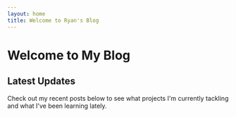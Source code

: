 ```yaml
---
layout: home
title: Welcome to Ryan's Blog
---
```


# Welcome to My Blog

## Latest Updates

Check out my recent posts below to see what projects I'm currently tackling and what I've been learning lately.
